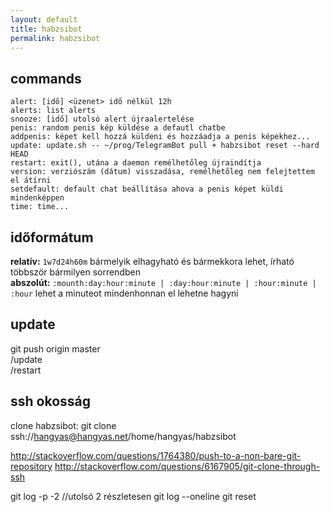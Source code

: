```yaml
---
layout: default
title: habzsibot
permalink: habzsibot
---
```

commands
--------
```
alert: [idő] <üzenet> idő nélkül 12h
alerts: list alerts
snooze: [idő] utolsó alert újraalertelése
penis: random penis kép küldése a defautl chatbe
addpenis: képet kell hozzá küldeni és hozzáadja a penis képekhez...
update: update.sh -- ~/prog/TelegramBot pull + habzsibot reset --hard HEAD
restart: exit(), utána a daemon remélhetőleg újraindítja
version: verziószám (dátum) visszadása, remélhetőleg nem felejtettem el átírni
setdefault: default chat beállítása ahova a penis képet küldi mindenképpen
time: time...
```

időformátum
-----------
__relatív:__ `1w7d24h60m` bármelyik elhagyható és bármekkora lehet, írható többször bármilyen sorrendben  
__abszolút:__ `:mounth:day:hour:minute | :day:hour:minute | :hour:minute | :hour` lehet a minuteot mindenhonnan el lehetne hagyni 

update
------
git push origin master  
/update  
/restart

ssh okosság
-----------

clone habzsibot: git clone ssh://hangyas@hangyas.net/home/hangyas/habzsibot

http://stackoverflow.com/questions/1764380/push-to-a-non-bare-git-repository
http://stackoverflow.com/questions/6167905/git-clone-through-ssh

git log -p -2 //utolsó 2 részletesen
git log --oneline
git reset <shorthash>